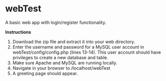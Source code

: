 # webTest
A basic web app with login/register functionality.

**Instructions**
1. Download the zip file and extract it into your web directory.
2. Enter the username and password for a MySQL user account in webTest/config/config.php (lines 13-14). This user account should have privileges to create a new database and table.
3. Make sure Apache and MySQL are running locally.
4. Navigate in your browser to /localhost/webTest
5. A greeting page should appear.

